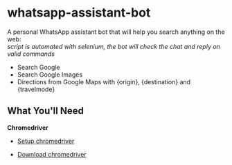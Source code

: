 # whatsapp-assistant-bot

A personal WhatsApp assistant bot that will help you search anything on the web:
<br><i>script is automated with selenium, the bot will check the chat and reply on valid commands</i>
  * Search Google
  * Search Google Images
  * Directions from Google Maps with {origin}, {destination} and {travelmode}

## What You'll Need
**Chromedriver**

* [Setup chromedriver](http://www.kenst.com/2015/03/installing-chromedriver-on-mac-osx/)

* [Download chromedriver](https://sites.google.com/a/chromium.org/chromedriver/)

